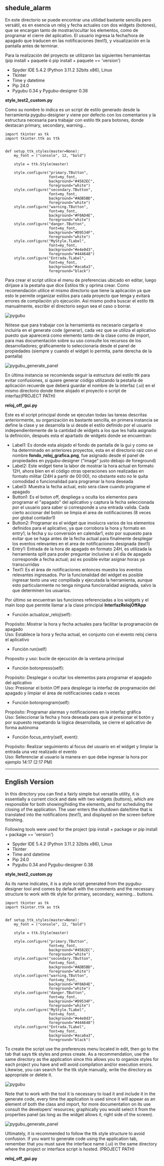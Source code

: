 

## shedule_alarm ##

En este directorio se puede encontrar una utilidad bastante sencilla pero versátil, es en esencia un reloj y fecha actuales con dos widgets (botones), que se encargan tanto de mostrar/ocultar los elementos, como de programar el cierre del aplicativo. El usuario ingresa la fecha/hora de apagado que traducen en las notificaciones (text1), y visualización en la pantalla antes de terminar.

Para la realización del proyecto se utilizaron las siguientes herramientas (pip install + paquete ó pip install + paquete == 'version')

- Spyder IDE 5.4.2 (Python 3.11.2 32bits x86), Linux
- Tkinter
- Time y datetime
- Pip 24.0
- Pygubu 0.34 y Pygubu-designer 0.38

__style_test2_custom.py__

Como su nombre lo indica es un script de estilo generado desde la herramienta pygubu-designer y viene por defecto con los comentarios y la estructura necesaria para trabajar con estilo ttk para botones, donde destacan primary, secondary, warning... 

```
import tkinter as tk
import tkinter.ttk as ttk


def setup_ttk_styles(master=None):
    my_font = ("console", 12, "bold")
    
    style = ttk.Style(master)
    
    style.configure("primary.TButton",
                    font=my_font,
                    background="#4582EC",
                    foreground="white")
    style.configure("secondary.TButton",
                    font=my_font,
                    background="#ADB5BD", 
                    foreground="white")
    style.configure("warning.TButton",
                    font=my_font,
                    background="#F0AD4E", 
                    foreground="white")    
    style.configure("danger.TButton",
                    font=my_font,
                    background="#D9534F", 
                    foreground="white")
    style.configure("MyStyle.TLabel",
                    font=my_font,
                    background="#e4e0d3", 
                    foreground="#444648")
    style.configure("Entrada.TLabel",
                    font=my_font, 
                    background="#aca6a3", 
                    foreground="black")
```

Para crear el script utilice el menu de preferencias ubicado en editar, luego dirijase a la pestaña que dice Estilos ttk y oprima crear. Como recomendación utilice el mismo directorio que tiene la aplicación ya que esto le permite organizar estilos para cada proyecto que tenga y evitará errores de compilación y/o ejecución. Asi mismo podra buscar el estilo ttk manualmente, escribir el directorio segun sea el caso o borrar.

![pygubu](https://github.com/JorgeAPinzon/Utils/assets/159712640/a6e2ca23-8d8f-495e-9434-f3ddd807c262)


Nótese que para trabajar con la herramienta es necesario cargarla e incluirla en el generate code (generar), cada vez que se utiliza el aplicativo puesto que aparecerá como elemento tanto de la clase como de import, para mas documentación sobre su uso consulte los recursos de los desarrolladores; gráficamente lo seleccionaria desde el panel de propiedades (siempre y cuando el widget lo permita, parte derecha de la pantalla)   

![pygubu_generate_panel](https://github.com/JorgeAPinzon/Utils/assets/159712640/f863bfea-a39a-4c4d-ab74-2260c34bb7fb)

En última instancia se recomienda seguir la estructura del estilo ttk para evitar confusiones, si quiere generar código utilizando la pestaña de aplicación recuerde que deberá guardar el nombre de la interfaz (.ui) en el mismo directorio donde tiene alojado el proyecto o script de interfaz(PROJECT PATH) 

__reloj_off_gui.py__

Este es el script principal donde se ejecutan todas las tareas descritas anteriormente, su organización es bastante sencilla, en primera instancia se define la clase y se desarrolla la ui desde el estilo definido por el usuario independientemente de la cantidad de widgets a los que les halla asignado la definición, después esta el apartado de widgets donde se encuentran: 

- Label1: Es donde esta alojado el fondo de pantalla de la gui y como se ha determinado en anteriores proyectos, esta en el directorio raiz con el nombre __fondo_reloj_grafica.png__, fue asignado desde el panel de propiedades en pygubu-designer ("image" justo debajo de foreground)
- Label2: Este widget tiene la labor de mostrar la hora actual en formato 12H, ahora bien en el código otras operaciones son realizadas en formato militar (24H a partir de 00:00), no obstante esto no le quita comodidad o funcionalidad para programar la hora deseada
- Label3: Muestra la fecha actual, esto sera clave cuando programe el apagado
- Button1: Es el boton off, despliega u oculta los elementos para programar el "apagado" del aplicativo y captura la fecha seleccionada por el usuario para saber si corresponde a una entrada valida. Cada cierto accionar del botón se limpia el area de notificaciones (8 veces por global contador1)
- Button2: Programar es el widget que involucra varios de los elementos definidos para el aplicativo, ya que corrobora la hora y formato en entry1, la fecha y su conversión en calendar1, esto por supuesto para evitar que se haga antes de la fecha actual para finalmente desplegar los eventos relevantes en el area de notificaciones designada (text1)
- Entry1: Entrada de la hora de apagado en formato 24H, es utilizada la herramienta split para poder preguntar inclusive si el día de apagado corresponde a fecha actual; asi es posible evitar asignar horas ya transcurridas
- Text1: Es el área de notificaciones entonces muestra los eventos relevantes ingresados. Por la funcionalidad del widget es posible ingresar texto una vez complilada y ejecutada la herramienta, aunque esto particularmente no tenga ninguna funcionalidad asignada, salvo la que determinen los usuarios.

Por último se encuentran las funciones referenciadas a los widgets y el main loop que permite llamar a la clase principial __InterfazRelojOffApp__ 

- Función actualizar_reloj(self):

Propósito: Mostrar la hora y fecha actuales para facilitar la programación de apagado   
Uso: Establece la hora y fecha actual, en conjunto con el evento reloj cierra el aplicativo 

- Función run(self)

Proposito y uso: bucle de ejecución de la ventana principal

- Función botonpress(self):

Propósito: Desplegar o ocultar los elementos para programar el apagado del aplicativo   
Uso: Presionar el botón Off para desplegar la interfaz de programación del apagado y limpiar el área de notificaciones cada n veces

- Función botonprogram(self):

Propósito: Programar alarmas y notificaciones en la interfaz gráfica   
Uso: Seleccionar la fecha y hora deseada para que al presionar el botón y por supuesto respetando la lógica desarrollada, se cierre el aplicativo de forma autónoma   

- Función focus_entry(self, event):

Propósito: Realizar seguimiento al focus del usuario en el widget y limpiar la entrada una vez realizado el evento  
Uso: Referenciar al usuario la manera en que debe ingresar la hora por ejemplo 14:17 (2:17 PM)

---------------------------------------------------------------------------------------------------------------------------------------------------------------------

## English Version ##

In this directory you can find a fairly simple but versatile utility, it is essentially a current clock and date with two widgets (buttons), which are responsible for both showing/hiding the elements, and for scheduling the closing of the application. The user enters the shutdown date/time that is translated into the notifications (text1), and displayed on the screen before finishing.

Following tools were used for the project (pip install + package or pip install + package == 'version')

- Spyder IDE 5.4.2 (Python 3.11.2 32bits x86), Linux
- Tkinter
- Time and datetime
- Pip 24.0
- Pygubu 0.34 and Pygubu-designer 0.38

__style_test2_custom.py__

As its name indicates, it is a style script generated from the pygubu-designer tool and comes by default with the comments and the necessary structure to work with ttk style for primary, secondary, warning... buttons.

```
import tkinter as tk
import tkinter.ttk as ttk


def setup_ttk_styles(master=None):
    my_font = ("console", 12, "bold")
    
    style = ttk.Style(master)
    
    style.configure("primary.TButton",
                    font=my_font,
                    background="#4582EC",
                    foreground="white")
    style.configure("secondary.TButton",
                    font=my_font,
                    background="#ADB5BD", 
                    foreground="white")
    style.configure("warning.TButton",
                    font=my_font,
                    background="#F0AD4E", 
                    foreground="white")    
    style.configure("danger.TButton",
                    font=my_font,
                    background="#D9534F", 
                    foreground="white")
    style.configure("MyStyle.TLabel",
                    font=my_font,
                    background="#e4e0d3", 
                    foreground="#444648")
    style.configure("Entrada.TLabel",
                    font=my_font, 
                    background="#aca6a3", 
                    foreground="black")
```

To create the script use the preferences menu located in edit, then go to the tab that says ttk styles and press create. As a recommendation, use the same directory as the application since this allows you to organize styles for each project you have and will avoid compilation and/or execution errors. Likewise, you can search for the ttk style manually, write the directory as appropriate or delete it.

![pygubu](https://github.com/JorgeAPinzon/Utils/assets/159712640/a6e2ca23-8d8f-495e-9434-f3ddd807c262)

Note that to work with the tool it is necessary to load it and include it in the generate code, every time the application is used since it will appear as an element of both the class and import, for more documentation on its use consult the developers' resources; graphically you would select it from the properties panel (as long as the widget allows it, right side of the screen). 

![pygubu_generate_panel](https://github.com/JorgeAPinzon/Utils/assets/159712640/f863bfea-a39a-4c4d-ab74-2260c34bb7fb)

Ultimately, it is recommended to follow the ttk style structure to avoid confusion. If you want to generate code using the application tab, remember that you must save the interface name (.ui) in the same directory where the project or interface script is hosted. (PROJECT PATH)

__reloj_off_gui.py__


